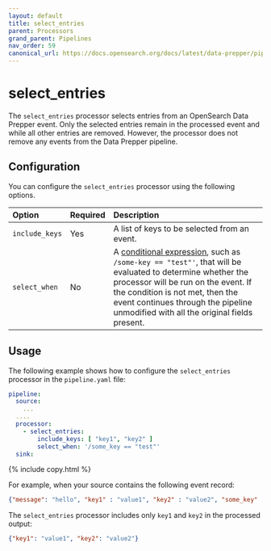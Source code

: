 ```yaml
---
layout: default
title: select_entries
parent: Processors
grand_parent: Pipelines
nav_order: 59
canonical_url: https://docs.opensearch.org/docs/latest/data-prepper/pipelines/configuration/processors/select-entries/
---
```


# select_entries

The `select_entries` processor selects entries from an OpenSearch Data Prepper event.
Only the selected entries remain in the processed event and while all other entries are removed. However, the processor does not remove any events from the Data Prepper pipeline.

## Configuration

You can configure the `select_entries` processor using the following options.

| Option | Required | Description |
| :--- | :--- | :--- |
| `include_keys` | Yes | A list of keys to be selected from an event. |
| `select_when` | No | A [conditional expression]({{site.url}}{{site.baseurl}}/data-prepper/pipelines/expression-syntax/), such as `/some-key == "test"'`, that will be evaluated to determine whether the processor will be run on the event. If the condition is not met, then the event continues through the pipeline unmodified with all the original fields present. |

## Usage

The following example shows how to configure the `select_entries` processor in the `pipeline.yaml` file:

```yaml
pipeline:
  source:
    ...
  ....  
  processor:
    - select_entries:
        include_keys: [ "key1", "key2" ]
        select_when: '/some_key == "test"'
  sink:
```
{% include copy.html %}


For example, when your source contains the following event record:

```json
{"message": "hello", "key1" : "value1", "key2" : "value2", "some_key" : "test"}
```

The `select_entries` processor includes only `key1` and `key2` in the processed output:

```json
{"key1": "value1", "key2": "value2"}
```
